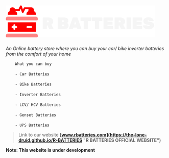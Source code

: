 
# ![R BATTERIES LOGO](assets/img/logo2.svg)
*An Online battery store where you can buy your car/ bike inverter batteries from the comfort of your home*

``` 
    What you can buy

    - Car Batteries

    - Bike Batteries

    - Inverter Batteries

    - LCV/ HCV Batteries

    - Genset Batteries
    
    - UPS Batteries
```

> Link to our website __[www.rbatteries.com](https://the-lone-druid.github.io/R-BATTERIES "R BATTERIES OFFICIAL WEBSITE")__

**Note: This website is under development**
